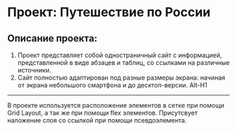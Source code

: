 # Проект: Путешествие по России

## Описание проекта:
1. Проект представляет собой одностраничный сайт с информацией, представленной в виде абзацев и таблиц, со ссылками на различные источники.
2. Сайт полностью адаптирован под разные размеры экрана: начиная от экрана небольшого смартфона и до десктоп-версии.
Alt-H1
------
В проекте используется расположение элементов в сетке при помощи Grid Layout, а так же при помощи flex элементов. Присутсвует наложение слоя со ссылкой при помощи псевдоэлемента.